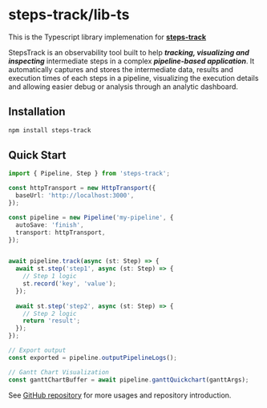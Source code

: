 # steps-track/lib-ts

This is the Typescript library implemenation for **[steps-track](https://github.com/lokwkin/steps-track)**

StepsTrack is an observability tool built to help ***tracking, visualizing and inspecting*** intermediate steps in a complex ***pipeline-based application***. It automatically captures and stores the intermediate data, results and execution times of each steps in a pipeline, visualizing the execution details and allowing easier debug or analysis through an analytic dashboard.

## Installation

```bash
npm install steps-track
```

## Quick Start

```typescript
import { Pipeline, Step } from 'steps-track';

const httpTransport = new HttpTransport({
  baseUrl: 'http://localhost:3000',
});

const pipeline = new Pipeline('my-pipeline', {
  autoSave: 'finish',
  transport: httpTransport,
});


await pipeline.track(async (st: Step) => {
  await st.step('step1', async (st: Step) => {
    // Step 1 logic
    st.record('key', 'value');
  });
  
  await st.step('step2', async (st: Step) => {
    // Step 2 logic
    return 'result';
  });
});

// Export output
const exported = pipeline.outputPipelineLogs();

// Gantt Chart Visualization
const ganttChartBuffer = await pipeline.ganttQuickchart(ganttArgs);
```

See [GitHub repository](https://github.com/lokwkin/steps-track#readme) for more usages and repository introduction.